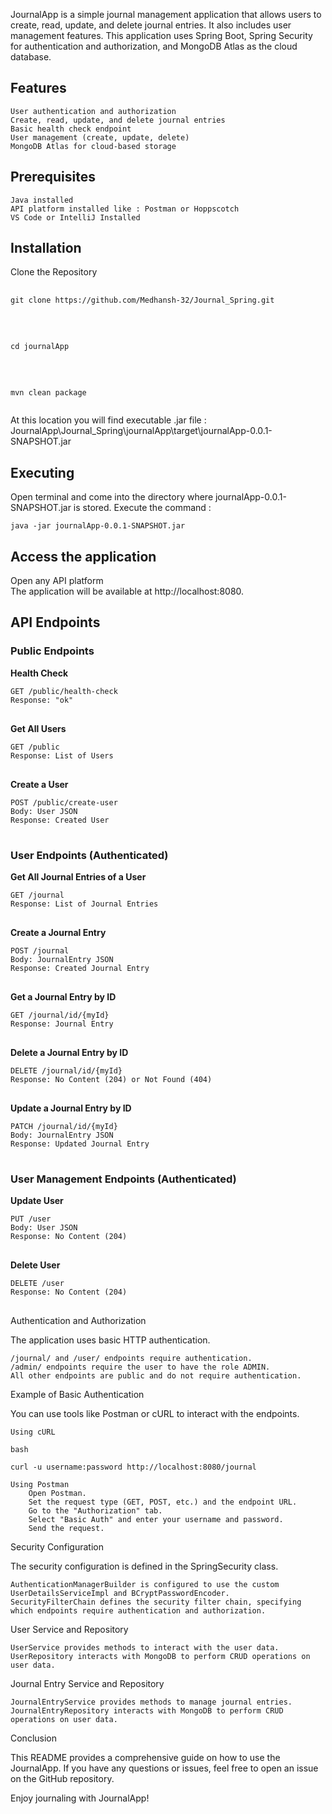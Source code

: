 JournalApp is a simple journal management application that allows users to create, read, update, and delete journal entries. It also includes user management features. This application uses Spring Boot, Spring Security for authentication and authorization, and MongoDB Atlas as the cloud database.

<h2>Features</h2>

    User authentication and authorization
    Create, read, update, and delete journal entries
    Basic health check endpoint
    User management (create, update, delete)
    MongoDB Atlas for cloud-based storage

<h2>Prerequisites</h2>

    Java installed
    API platform installed like : Postman or Hoppscotch
    VS Code or IntelliJ Installed
    
<h2>Installation</h2>
Clone the Repository <br>

<pre>
  <code>
git clone https://github.com/Medhansh-32/Journal_Spring.git
  </code>
  </pre>
  <pre>
  <code>
cd journalApp
  </code>
  </pre>
  <pre>
  <code>
mvn clean package
  </code>
</pre>



At this location you will find executable .jar file : JournalApp\Journal_Spring\journalApp\target\journalApp-0.0.1-SNAPSHOT.jar
<br>
<h2>Executing</h2>
Open terminal and come into the directory where journalApp-0.0.1-SNAPSHOT.jar is stored.
Execute the command :
<pre><code>java -jar journalApp-0.0.1-SNAPSHOT.jar</code></pre>

    
<h2>Access the application</h2>
Open any API platform <br>  
The application will be available at http://localhost:8080.

<h2>API Endpoints</h2>

<h3>Public Endpoints</h3>

<strong>Health Check</strong>
<pre>
<code>GET /public/health-check
Response: "ok"
</code>
</pre>

<strong>Get All Users</strong>
<pre>
<code>GET /public
Response: List of Users
</code>
</pre>

<strong>Create a User</strong>
<pre>
<code>POST /public/create-user
Body: User JSON
Response: Created User
</code>
</pre>

<h3>User Endpoints (Authenticated)</h3>

<strong>Get All Journal Entries of a User</strong>
<pre>
<code>GET /journal
Response: List of Journal Entries
</code>
</pre>

<strong>Create a Journal Entry</strong>
<pre>
<code>POST /journal
Body: JournalEntry JSON
Response: Created Journal Entry
</code>
</pre>

<strong>Get a Journal Entry by ID</strong>
<pre>
<code>GET /journal/id/{myId}
Response: Journal Entry
</code>
</pre>

<strong>Delete a Journal Entry by ID</strong>
<pre>
<code>DELETE /journal/id/{myId}
Response: No Content (204) or Not Found (404)
</code>
</pre>

<strong>Update a Journal Entry by ID</strong>
<pre>
<code>PATCH /journal/id/{myId}
Body: JournalEntry JSON
Response: Updated Journal Entry
</code>
</pre>

<h3>User Management Endpoints (Authenticated)</h3>

<strong>Update User</strong>
<pre>
<code>PUT /user
Body: User JSON
Response: No Content (204)
</code>
</pre>

<strong>Delete User</strong>
<pre>
<code>DELETE /user
Response: No Content (204)
</code>
</pre>


Authentication and Authorization

The application uses basic HTTP authentication.

    /journal/ and /user/ endpoints require authentication.
    /admin/ endpoints require the user to have the role ADMIN.
    All other endpoints are public and do not require authentication.

Example of Basic Authentication

You can use tools like Postman or cURL to interact with the endpoints.

    Using cURL

    bash

    curl -u username:password http://localhost:8080/journal

    Using Postman
        Open Postman.
        Set the request type (GET, POST, etc.) and the endpoint URL.
        Go to the "Authorization" tab.
        Select "Basic Auth" and enter your username and password.
        Send the request.



Security Configuration

The security configuration is defined in the SpringSecurity class.

    AuthenticationManagerBuilder is configured to use the custom UserDetailsServiceImpl and BCryptPasswordEncoder.
    SecurityFilterChain defines the security filter chain, specifying which endpoints require authentication and authorization.

User Service and Repository

    UserService provides methods to interact with the user data.
    UserRepository interacts with MongoDB to perform CRUD operations on user data.

Journal Entry Service and Repository

    JournalEntryService provides methods to manage journal entries.
    JournalEntryRepository interacts with MongoDB to perform CRUD operations on user data.

Conclusion

This README provides a comprehensive guide on how to use the JournalApp. If you have any questions or issues, feel free to open an issue on the GitHub repository.

Enjoy journaling with JournalApp!
